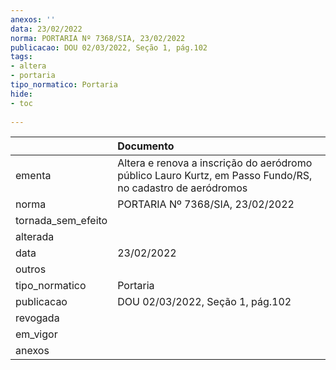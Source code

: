 ```yaml
---
anexos: ''
data: 23/02/2022
norma: PORTARIA Nº 7368/SIA, 23/02/2022
publicacao: DOU 02/03/2022, Seção 1, pág.102
tags:
- altera
- portaria
tipo_normatico: Portaria
hide: 
- toc 
 
---
```


|                    | Documento                                                                                                  |
|:-------------------|:-----------------------------------------------------------------------------------------------------------|
| ementa             | Altera e renova a inscrição do aeródromo público Lauro Kurtz, em Passo Fundo/RS, no cadastro de aeródromos |
| norma              | PORTARIA Nº 7368/SIA, 23/02/2022                                                                           |
| tornada_sem_efeito |                                                                                                            |
| alterada           |                                                                                                            |
| data               | 23/02/2022                                                                                                 |
| outros             |                                                                                                            |
| tipo_normatico     | Portaria                                                                                                   |
| publicacao         | DOU 02/03/2022, Seção 1, pág.102                                                                           |
| revogada           |                                                                                                            |
| em_vigor           |                                                                                                            |
| anexos             |                                                                                                            |